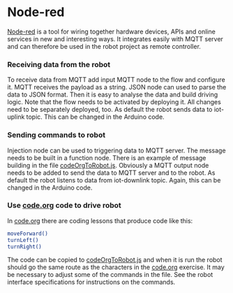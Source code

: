 # Node-red

[Node-red] is a tool for wiring together hardware devices, APIs and online services in new and interesting ways. It integrates easily with MQTT server and can therefore be used in the robot project as remote controller.

### Receiving data from the robot
To receive data from MQTT add input MQTT node to the flow and configure it. MQTT receives the payload as a string. JSON node can used to parse the data to JSON format. Then it is easy to analyse the data and build driving logic. Note that the flow needs to be activated by deploying it. All changes need to be separately deployed, too. As default the robot sends data to iot-uplink topic. This can be changed in the Arduino code.

### Sending commands to robot
Injection node can be used to triggering data to MQTT server. The message needs to be built in a function node. There is an example of message building in the file [codeOrgToRobot.js]. Obviously a MQTT output node needs to be added to send the data to MQTT server and to the robot. As default the robot listens to data from iot-downlink topic. Again, this can be changed in the Arduino code.  

### Use [code.org] code to drive robot 

In [code.org] there are coding lessons that produce code like this:
```sh
moveForward()
turnLeft()
turnRight()
```
The code can be copied to [codeOrgToRobot.js] and when it is run the robot should go the same route as the characters in the [code.org] exercise. It may be necessary to adjust some of the commands in the file. See the robot interface specifications for instructions on the commands.

[codeOrgToRobot.js]: <codeOrgToRobot.js> 
[Node-red]: <http://nodered.org/>
[code.org]: <http://code.org> 
